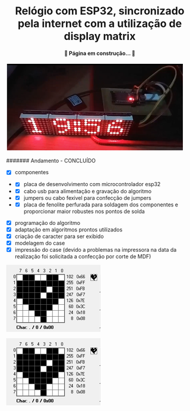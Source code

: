 <h1 align="center"> Relógio com ESP32, sincronizado pela internet com a utilização de display matrix </h1>

<h4 align="center"> 
	🚧 Página em construção...  🚧
</h4>

![alt text](https://github.com/mferraz56/RelogioEsp32Matriz/blob/main/testes.png)

####### Andamento - CONCLUÍDO
- [x] componentes
- - [x] placa de desenvolvimento com microcontrolador esp32
- - [x] cabo usb para alimentação e gravação do algoritmo
- - [x] jumpers ou cabo fexivel para confecção de jumpers
- - [x] placa de fenolite perfurada para soldagem dos componentes e proporcionar maior robustes nos pontos de solda
- [x] programação do algoritmo
- [x] adaptação em algoritmos prontos utilizados
- [x] criação de caracter para ser exibido
- [x] modelagem do case
- [x] impressão do case (devido a problemas na impressora na data da realização foi solicitada a confecção por corte de MDF)

![alt text](https://github.com/mferraz56/RelogioEsp32Matriz/blob/main/Capturar.PNG)

![alt text](https://github.com/mferraz56/RelogioEsp32Matriz/blob/main/Capturar.PNG)